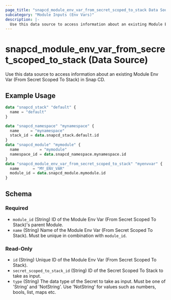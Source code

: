 ```yaml
---
page_title: "snapcd_module_env_var_from_secret_scoped_to_stack Data Source - snapcd"
subcategory: "Module Inputs (Env Vars)"
description: |-
  Use this data source to access information about an existing Module Env Var (From Secret Scoped To Stack) in Snap CD.
---
```


# snapcd_module_env_var_from_secret_scoped_to_stack (Data Source)

Use this data source to access information about an existing Module Env Var (From Secret Scoped To Stack) in Snap CD.


## Example Usage

```terraform
data "snapcd_stack" "default" {
  name = "default"
}

data "snapcd_namespace" "mynamespace" {
  name     = "mynamespace"
  stack_id = data.snapcd_stack.default.id
}
data "snapcd_module" "mymodule" {
  name         = "mymodule"
  namespace_id = data.snapcd_namespace.mynamespace.id
}
data "snapcd_module_env_var_from_secret_scoped_to_stack" "myenvvar" {
  name      = "MY_ENV_VAR"
  module_id = data.snapcd_module.mymodule.id
}
```

<!-- schema generated by tfplugindocs -->
## Schema

### Required

- `module_id` (String) ID of the Module Env Var (From Secret Scoped To Stack)'s parent Module.
- `name` (String) Name of the Module Env Var (From Secret Scoped To Stack).  Must be unique in combination with `module_id`.

### Read-Only

- `id` (String) Unique ID of the Module Env Var (From Secret Scoped To Stack).
- `secret_scoped_to_stack_id` (String) ID of the Secret Scoped To Stack to take as input.
- `type` (String) The data type of the Secret to take as input. Must be one of 'String' and 'NotString'. Use 'NotString' for values such as numbers, bools, list, maps etc.
